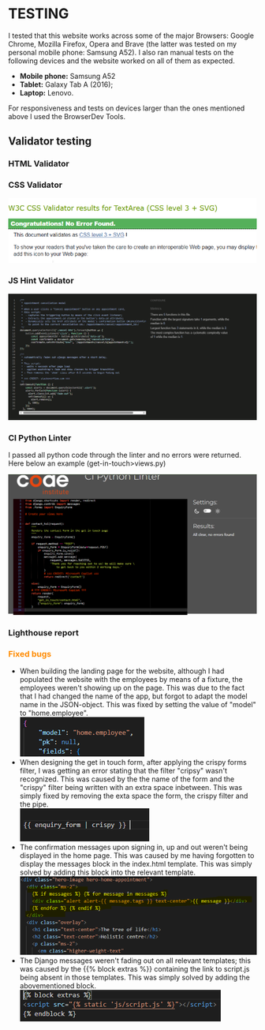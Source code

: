 <h1>TESTING</h1>
I tested that this website works across some of the major Browsers: Google Chrome, Mozilla Firefox, Opera and Brave (the latter was tested on my personal mobile phone: Samsung A52). I also ran manual tests on the following devices and the website worked on all of them as expected.

<ul>
<li><strong>Mobile phone:</strong> Samsung A52</li>
<li><strong>Tablet:</strong> Galaxy Tab A (2016);</li>
<li><strong>Laptop:</strong> Lenovo.</li>
</ul>
For responsiveness and tests on devices larger than the ones mentioned above I used the BrowserDev Tools.

<h2>Validator testing</h2>

<h3>HTML Validator</h3>

<h3>CSS Validator</h3>
<img src="images-README/W3C-CSS-Validator.PNG" alt="W3C CSS Validator results">

<h3>JS Hint Validator</h3>
<img src="images-README/JS-Hint-Validator-results.PNG" alt="JS Hint Validator results">

<h3>CI Python Linter</h3>
<p>I passed all python code through the linter and no errors were returned. Here below an example (get-in-touch>views.py)</p>
<img src="images-README/CI-Python-linter.PNG" alt="example CI Python linter">

<h3>Lighthouse report</h3>


<h3 style="color: darkorange">Fixed bugs</h3>

<ul>
<li>When building the landing page for the website, although I had populated the website with the employees by means of a fixture, the employees weren't showing up on the page. This was due to the fact that I had changed the name of the app, but forgot to adapt the model name in the JSON-object. This was fixed by setting the value of "model" to "home.employee".</li>

<img src="images-README/fixed-bug-in-fixture.PNG" alt="fixed bug in fixture">
<li>When designing the get in touch form, after applying the crispy forms filter, I was getting an error stating that the filter "cripsy" wasn't recognized. This was caused by the the name of the form and the "crispy" filter being written with an extra space inbetween. This was simply fixed by removing the exta space the form, the crispy filter and the pipe.</li>

<img src="images-README/wrong-syntax-crispy-filter.PNG" alt="wrong syntax crispy filter">

<li>The confirmation messages upon signing in, up and out weren't being displayed in the home page. This was caused by me having forgotten to display the messages block in the index.html template. This was simply solved by adding this block into the relevant template.</li>

<img src="images-README/messages-block-index-template.PNG" alt="messages block in index.html">

<li>The Django messages weren't fading out on all relevant templates; this was caused by the {{% block extras %}} containing the link to script.js being absent in those templates. This was simply solved by adding the abovementioned block.</li>

<img src="images-README/block-extras-containing-script.PNG" alt="block extras containing link to js file">
</ul>
